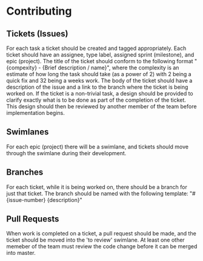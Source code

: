 # Contributing #

## Tickets (Issues) ##

For each task a ticket should be created and tagged appropriately. Each ticket should have an assignee, type label, assigned sprint (milestone), and epic (project). The title of the ticket should conform to the following format "{compexity} - {Brief description / name}", where the complexity is an estimate of how long the task should take (as a power of 2) with 2 being a quick fix and 32 being a weeks work. The body of the ticket should have a description of the issue and a link to the branch where the ticket is being worked on. If the ticket is a non-trivial task, a design should be provided to clarify exactly what is to be done as part of the completion of the ticket. This design should then be reviewed by another member of the team before implementation begins.

## Swimlanes ##

For each epic (project) there will be a swimlane, and tickets should move through the swimlane during their development.

## Branches ##

For each ticket, while it is being worked on, there should be a branch for just that ticket. The branch should be named with the following template: "#{issue-number} {description}"

## Pull Requests ##

When work is completed on a ticket, a pull request should be made, and the ticket should be moved into the 'to review' swimlane. At least one other memeber of the team must review the code change before it can be merged into master.
